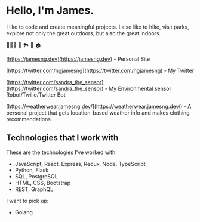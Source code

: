 # Hello, I'm James.

I like to code  and create meaningful projects. I also like to hike, visit parks, explore not only the great outdoors, but also the great indoors. 

👨🏻‍💻 🥾 🏞 🌲 🏠

[https://jamesng.dev](https://jamesng.dev) - Personal Site

[https://twitter.com/ngjamesng](https://twitter.com/ngjamesng) - My Twitter

[https://twitter.com/sandra_the_sensor](https://twitter.com/sandra_the_sensor) - My Environmental sensor Robot/Twilio/Twitter Bot

[https://weatherwear.jamesng.dev/](https://weatherwear.jamesng.dev/) - A personal project that gets location-based weather info and makes clothing recommendations

## Technologies that I work with

These are the technologies I've worked with.
* JavaScript, React, Express, Redux, Node, TypeScript
* Python, Flask 
* SQL, PostgreSQL 
* HTML, CSS, Bootstrap 
* REST, GraphQL

I want to pick up: 
* Golang
